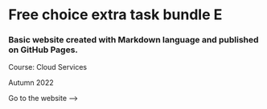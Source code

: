 # Free choice extra task bundle E

### Basic website created with Markdown language and published on GitHub Pages.

Course: Cloud Services

Autumn 2022

Go to the website -->
